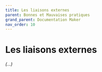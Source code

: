 ```yaml
---
title: Les liaisons externes
parent: Bonnes et Mauvaises pratiques
grand_parent: Documentation Maker
nav_order: 10
---
```


# Les liaisons externes


*(...)*

